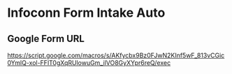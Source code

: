 # Infoconn Form Intake Auto

## Google Form URL

https://script.google.com/macros/s/AKfycbx9Bz0FJwN2KInf5wF_813vCGic0YmlQ-xol-FFlT0gXqRUlowuGm_ilVO8GyXYpr6reQ/exec